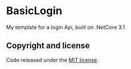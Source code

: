 # BasicLogin
My template for a login Api, built on .NetCore 3.1

## Copyright and license

Code released under the [MIT license](https://opensource.org/licenses/MIT).
